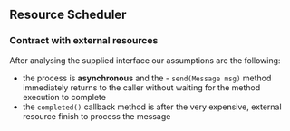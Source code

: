 ## Resource Scheduler ##

### Contract with external resources  ###
After analysing the supplied interface our assumptions are the following:

- the process is **asynchronous** and the - `send(Message msg)` method immediately returns to the caller without waiting for the method execution to complete
- the `completed()` callback method is after the very expensive, external resource finish to process the message

